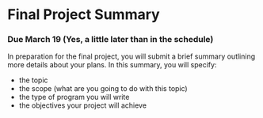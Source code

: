 # Final Project Summary
### Due March 19 (Yes, a little later than in the schedule)

In preparation for the final project, you will submit a brief summary outlining more details about your plans. In this summary, you will specify:
- the topic
- the scope (what are you going to do with this topic)
- the type of program you will write
- the objectives your project will achieve
